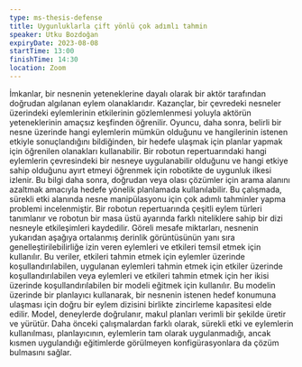 ```yaml
---
type: ms-thesis-defense
title: Uygunluklarla çift yönlü çok adımlı tahmin
speaker: Utku Bozdoğan
expiryDate: 2023-08-08
startTime: 13:00
finishTime: 14:30
location: Zoom
---
```

İmkanlar, bir nesnenin yeteneklerine dayalı olarak bir aktör tarafından doğrudan algılanan eylem olanaklarıdır. Kazançlar, bir çevredeki nesneler üzerindeki eylemlerinin etkilerinin gözlemlenmesi yoluyla aktörün yeteneklerinin amaçsız keşfinden öğrenilir. Oyuncu, daha sonra, belirli bir nesne üzerinde hangi eylemlerin mümkün olduğunu ve hangilerinin istenen etkiyle sonuçlandığını bildiğinden, bir hedefe ulaşmak için planlar yapmak için öğrenilen olanakları kullanabilir. Bir robotun repertuarındaki hangi eylemlerin çevresindeki bir nesneye uygulanabilir olduğunu ve hangi etkiye sahip olduğunu ayırt etmeyi öğrenmek için robotikte de uygunluk ilkesi izlenir. Bu bilgi daha sonra, doğrudan veya olası çözümler için arama alanını azaltmak amacıyla hedefe yönelik planlamada kullanılabilir. Bu çalışmada, sürekli etki alanında nesne manipülasyonu için çok adımlı tahminler yapma problemi incelenmiştir. Bir robotun repertuarında çeşitli eylem türleri tanımlanır ve robotun bir masa üstü ayarında farklı niteliklere sahip bir dizi nesneyle etkileşimleri kaydedilir. Göreli mesafe miktarları, nesnenin yukarıdan aşağıya ortalanmış derinlik görüntüsünün yanı sıra genelleştirilebilirliğe izin veren eylemleri ve etkileri temsil etmek için kullanılır. Bu veriler, etkileri tahmin etmek için eylemler üzerinde koşullandırılabilen, uygulanan eylemleri tahmin etmek için etkiler üzerinde koşullandırılabilen veya eylemleri ve etkileri tahmin etmek için her ikisi üzerinde koşullandırılabilen bir modeli eğitmek için kullanılır. Bu modelin üzerinde bir planlayıcı kullanarak, bir nesnenin istenen hedef konumuna ulaşması için doğru bir eylem dizisini birlikte zincirleme kapasitesi elde edilir. Model, deneylerde doğrulanır, makul planları verimli bir şekilde üretir ve yürütür. Daha önceki çalışmalardan farklı olarak, sürekli etki ve eylemlerin kullanılması, planlayıcının, eylemlerin tam olarak uygulanmadığı, ancak kısmen uygulandığı eğitimlerde görülmeyen konfigürasyonlara da çözüm bulmasını sağlar.
